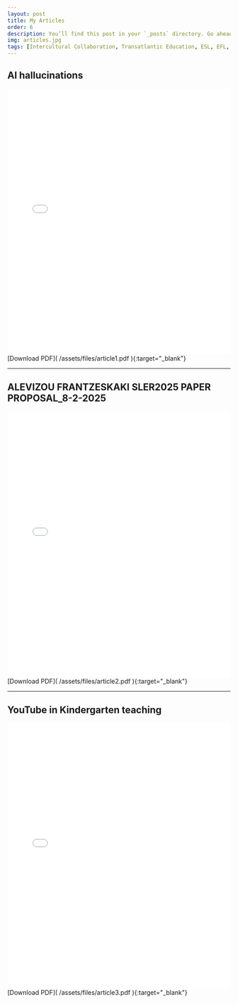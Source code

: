```yaml
---
layout: post
title: My Articles
order: 6
description: You’ll find this post in your `_posts` directory. Go ahead and edit it and re-build the site to see your changes.
img: articles.jpg
tags: [Intercultural Collaboration, Transatlantic Education, ESL, EFL, Inclusive Practices, AI in Education, Multilingualism, Educational Innovation, Teacher Exchange, EdTech]
---
```


## AI hallucinations
<embed src="/assets/files/AI hallucinations.pdf" type="application/pdf" width="100%" height="600px" />
[Download PDF]( /assets/files/article1.pdf ){:target="_blank"}

---

## ALEVIZOU FRANTZESKAKI SLER2025 PAPER PROPOSAL_8-2-2025
<embed src="/assets/files/ALEVIZOU_FRANTZESKAKI_SLER2025_PAPER PROPOSAL_8-2-2025.pdf" type="application/pdf" width="100%" height="600px" />
[Download PDF]( /assets/files/article2.pdf ){:target="_blank"}

---

## YouTube in Kindergarten teaching
<embed src="/assets/files/YouTube in Kindergarten teaching.pdf" type="application/pdf" width="100%" height="600px" />
[Download PDF]( /assets/files/article3.pdf ){:target="_blank"}
